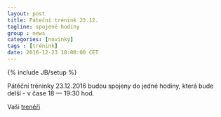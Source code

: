 ```yaml
---
layout: post
title: Páteční trénink 23.12.
tagline: spojené hodiny
group : news
categories: [novinky]
tags : [trénink]
date: 2016-12-23 18:00:00 CET
---
```

{% include JB/setup %}

Pátěční tréninky 23.12.2016 budou spojeny do jedné hodiny, která bude delší - v čase 18 &mdash; 19:30 hod.

Vaši [trenéři](/treneri)
